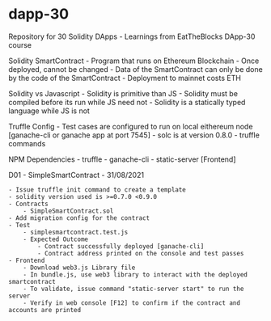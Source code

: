 # dapp-30

Repository for 30 Solidity DApps - Learnings from EatTheBlocks DApp-30 course

Solidity SmartContract 
    - Program that runs on Ethereum Blockchain
    - Once deployed, cannot be changed
    - Data of the SmartContract can only be done by the code of the SmartContract
    - Deployment to mainnet costs ETH

Solidity vs Javascript
    - Solidity is primitive than JS
    - Solidity must be compiled before its run while JS need not
    - Solidity is a statically typed language while JS is not

Truffle Config
    - Test cases are configured to run on local eithereum node [ganache-cli or ganache app at port 7545]
    - solc is at version 0.8.0
    - truffle commands

NPM Dependencies
    - truffle
    - ganache-cli
    - static-server [Frontend]

D01 - SimpleSmartContract - 31/08/2021

    - Issue truffle init command to create a template
    - solidity version used is >=0.7.0 <0.9.0
    - Contracts
        - SimpleSmartContract.sol
    - Add migration config for the contract
    - Test
        - simplesmartcontract.test.js
        - Expected Outcome
            - Contract successfully deployed [ganache-cli]
            - Contract address printed on the console and test passes
    - Frontend
        - Download web3.js Library file
        - In bundle.js, use web3 library to interact with the deployed smartcontract
        - To validate, issue command "static-server start" to run the server
        - Verify in web console [F12] to confirm if the contract and accounts are printed


